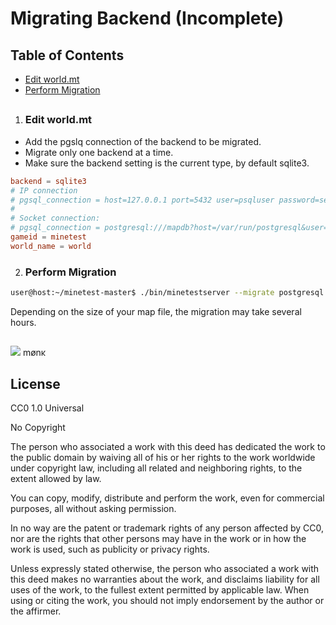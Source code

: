 Migrating Backend (Incomplete)
=================
Table of Contents
-----------------
   - [Edit world.mt](#edit-worldmt)
   - [Perform Migration](#perform-migration)
##
1. ### Edit world.mt
- Add the pgslq connection of the backend to be migrated.
- Migrate only one backend at a time.
- Make sure the backend setting is the current type, by default sqlite3.
```conf
backend = sqlite3
# IP connection
# pgsql_connection = host=127.0.0.1 port=5432 user=psqluser password=securepassword dbname=mapdb
#
# Socket connection:
# pgsql_connection = postgresql:///mapdb?host=/var/run/postgresql&user=psqluser&password=securepassword&dbname=mapdb
gameid = minetest
world_name = world
```

2. ### Perform Migration
```sh
user@host:~/minetest-master$ ./bin/minetestserver --migrate postgresql --world /home/user/minetest-master/worlds/world
```

Depending on the size of your map file, the migration may take several hours.


##
<img decoding="async" loading="lazy" src="https://cdn.discordapp.com/emojis/1194038093775376455.webp?size=64&quality=lossless">
mønκ

##
License
-------
CC0 1.0 Universal

No Copyright

The person who associated a work with this deed has dedicated the work to the public domain by waiving all of his or her rights to the work worldwide under copyright law, including all related and neighboring rights, to the extent allowed by law.

You can copy, modify, distribute and perform the work, even for commercial purposes, all without asking permission.

In no way are the patent or trademark rights of any person affected by CC0, nor are the rights that other persons may have in the work or in how the work is used, such as publicity or privacy rights.

Unless expressly stated otherwise, the person who associated a work with this deed makes no warranties about the work, and disclaims liability for all uses of the work, to the fullest extent permitted by applicable law.
When using or citing the work, you should not imply endorsement by the author or the affirmer.